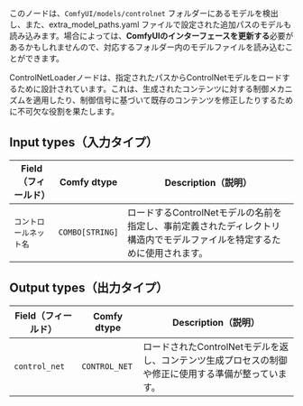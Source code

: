 このノードは、`ComfyUI/models/controlnet` フォルダーにあるモデルを検出し、また、extra_model_paths.yaml ファイルで設定された追加パスのモデルも読み込みます。場合によっては、**ComfyUIのインターフェースを更新する**必要があるかもしれませんので、対応するフォルダー内のモデルファイルを読み込むことができます。

ControlNetLoaderノードは、指定されたパスからControlNetモデルをロードするために設計されています。これは、生成されたコンテンツに対する制御メカニズムを適用したり、制御信号に基づいて既存のコンテンツを修正したりするために不可欠な役割を果たします。

## Input types（入力タイプ）

| Field（フィールド）             | Comfy dtype       | Description（説明）                                                                       |
|-------------------|-------------------|-----------------------------------------------------------------------------------|
| `コントロールネット名`| `COMBO[STRING]`    | ロードするControlNetモデルの名前を指定し、事前定義されたディレクトリ構造内でモデルファイルを特定するために使用されます。 |

## Output types（出力タイプ）

| Field（フィールド）          | Comfy dtype   | Description（説明）                                                              |
|----------------|---------------|--------------------------------------------------------------------------|
| `control_net`  | `CONTROL_NET` | ロードされたControlNetモデルを返し、コンテンツ生成プロセスの制御や修正に使用する準備が整っています。 |
